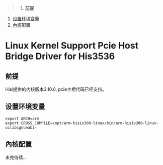 <!-- TOC depthFrom:0 depthTo:4 withLinks:1 updateOnSave:1 orderedList:1 -->
>1. [前提](#前提 "前提")
1. [设置环境变量](#设置环境变量 "设置环境变量")
1. [內核配置](#內核配置 "內核配置")
<!-- /TOC -->

# Linux Kernel Support Pcie Host Bridge Driver for His3536

## 前提
Hisi提供的内核版本3.10.0, pcie主桥代码已经支持。

## 设置环境变量
	export ARCH=arm
	export CROSS_COMPILE=/opt/arm-hisiv300-linux/bin/arm-hisiv300-linux-uclibcgnueabi-

## 內核配置

未完待续...
